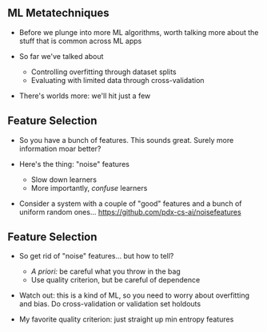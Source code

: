 ## ML Metatechniques

* Before we plunge into more ML algorithms, worth talking
  more about the stuff that is common across ML apps

* So far we've talked about

  * Controlling overfitting through dataset splits
  * Evaluating with limited data through cross-validation

* There's worlds more: we'll hit just a few

## Feature Selection

* So you have a bunch of features. This sounds great. Surely
  more information moar better?
  
* Here's the thing: "noise" features

  * Slow down learners
  * More importantly, *confuse* learners

* Consider a system with a couple of "good" features and a
  bunch of uniform random ones… <https://github.com/pdx-cs-ai/noisefeatures>

## Feature Selection

* So get rid of "noise" features… but how to tell?

  * *A priori:* be careful what you throw in the bag
  * Use quality criterion, but be careful of dependence

* Watch out: this is a kind of ML, so you need to worry
  about overfitting and bias. Do cross-validation or
  validation set holdouts

* My favorite quality criterion: just straight up min
  entropy features
